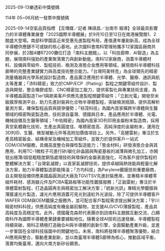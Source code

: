 
2025-09-13樂透彩中獎號碼

                                
114年 05~06月統一發票中獎號碼
                             
2025-09-14空氣品質指標
                              【互傳媒／記者 陳祺昌／台南市 報導】全球最具影響力的半導體專業展會「2025國際半導體展」於9月10日至12日在南港展覽館1、2館盛大登場。南部科學園區近來受惠先進製程布局，產值連年屢創新高，成為全球半導體供應鏈不可或缺的核心基地。此次國科會南科管理局攜手12家園區廠商共同參展，於2館4樓R7200攤位打造「南科主題館」，以「科技廊帶．AI智造」為主題，展現南科強勁的產業聚落實力與創新動能。南科12家廠商，涵蓋半導體材料、設備與零組件、製程技術、檢測及液態合金應用等領域，展現南科半導體科技廊帶的完整產業鏈實力與高度技術整合能力。「台灣阿美特克」為全球領先的精密測量儀器與光學系統設計製造商，產品廣泛應用於半導體、光學、醫療、通訊與航太等產業；「沛科精密」致力於CMP/ECP（Plating）製程之關鍵零組件設計、製造與開發，整合橡膠成型、CNC精密加工能力，提供客製化與專業技術支援，為半導體晶圓製造Tier1與歐美客戶供應先進製程關鍵零組件；「立創光電」開發奈米級膜厚檢測平台，助力先進封裝與化合物半導體製程，突破檢測瓶頸，提供高解析量測方案，確保製程品質與競爭優勢；「棕茂科技」為國內首家橫跨半導體與生醫領域的精密陶瓷製造商，技術源自臺灣、德國與日本，產品應用於半導體、光電、機械設備及生醫等領域；「中佑精密」為國內首家3D列印用金屬粉末製造商，採用真空氣體霧化技術，生產出真圓度佳、堆積密度高、高純淨度的金屬粉末，運用在3D列印、生醫、微型被動元件等高附加價值項目上。另外，「高健雷射」專注於生產高精密鈑金、結構骨架及機械加工零組件，並致力於提供客戶一站式ODM/OEM服務，具備高度整合與彈性製造能力；「態金材料」研發液態合金與其應用，利用TC-1微粒子可進行矽/碳化矽晶圓與陶瓷基板的減薄與微孔加工，亦開發出極薄/超低粗糙度銅箔處理技術與環保的金屬表面強化，可為客戶提供製程的整體解決方案；「台灣氣凝膠」以首家氣凝膠技術，提供卓越隔熱效能與輕量化解決方案，助力半導體製造節能降溫；「方均科技」為Parylene鍍膜技術重要廠商，自主開發設備供應美國晶圓測試大廠及TGV/TSV先進封裝應用，並專精半導體零組件耗材、感測器元件及PCBA電路板等功能性鍍膜服務；「正鉑雷射」專注於半導體雷射製程，打造晶圓再生與精密加工解決方案；「統新光訊」專精光學鍍膜與薄膜濾光片製造，濾光片應用涵蓋可見光到遠紅外光波段，除了可提供半導體客戶WAFER ODM與OEM鍍膜之服務外，並可配合客戶製程需求提出解決方案；「宇川精密材料科技」供應高純度有機金屬前驅物，並支援ALD/CVD薄膜製程，產品具高純度及高穩定性。此外，德國薩克森邦代表團亦到訪南科主題館互動交流，凸顯南科作為國際半導體產業鏈重要據點地位。隨著全球AI技術迅速發展、半導體製程持續突破，南科正積極打造融合AI與半導體的創新引擎，全面驅動產業升級，並進一步鞏固在全球科技版圖中的關鍵地位。未來，南科將發揮半導體聚落優勢，結合AI應用與整合，驅動產業創新，並以南臺灣半導體S廊帶為核心，推動區域平衡，落實均衡臺灣，邁向大南方新矽谷願景。